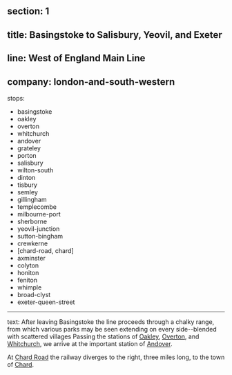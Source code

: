 ﻿section: 1
----
title: Basingstoke to Salisbury, Yeovil, and Exeter
----
line: West of England Main Line
----
company: london-and-south-western
----
stops:
- basingstoke
- oakley
- overton
- whitchurch
- andover
- grateley
- porton
- salisbury
- wilton-south
- dinton
- tisbury
- semley
- gillingham
- templecombe
- milbourne-port
- sherborne
- yeovil-junction
- sutton-bingham
- crewkerne
- [chard-road, chard]
- axminster
- colyton
- honiton
- feniton
- whimple
- broad-clyst
- exeter-queen-street
----
text: After leaving Basingstoke the line proceeds through a chalky range, from which various parks may be seen extending on every side--blended with scattered villages Passing the stations of [Oakley](/stations/oakley), [Overton](/stations/overton), and [Whitchurch](/stations/whitchurch), we arrive at the important station of [Andover](/stations/andover).

At [Chard Road](/stations/chard-road) the railway diverges to the right, three miles long, to the town of [Chard](/stations/chard).
